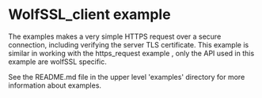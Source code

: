 # WolfSSL_client example

The examples  makes a very simple HTTPS request over a secure connection, including verifying the server TLS certificate.
    This example is similar in working with the https_request example , only the API used in this example are wolfSSL specific.

See the README.md file in the upper level 'examples' directory for more information about examples.

